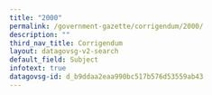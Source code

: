 ```yaml
---
title: "2000"
permalink: /government-gazette/corrigendum/2000/
description: ""
third_nav_title: Corrigendum
layout: datagovsg-v2-search
default_field: Subject
infotext: true
datagovsg-id: d_b9ddaa2eaa990bc517b576d53559ab43
---
```

